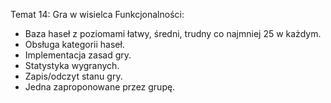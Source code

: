 Temat 14: Gra w wisielca
Funkcjonalności:
- Baza haseł z poziomami łatwy, średni, trudny co najmniej 25 w każdym.
- Obsługa kategorii haseł.
- Implementacja zasad gry.
- Statystyka wygranych.
- Zapis/odczyt stanu gry.
- Jedna zaproponowane przez grupę.
